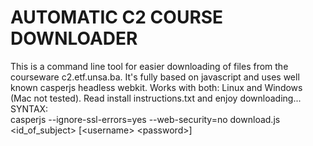 # AUTOMATIC C2 COURSE DOWNLOADER

This is a command line tool for easier downloading of files from the courseware c2.etf.unsa.ba. It's fully based on javascript and uses well known casperjs headless webkit. Works with both: Linux and Windows (Mac not tested). Read install instructions.txt and enjoy downloading...
<br>
SYNTAX:<br>
casperjs --ignore-ssl-errors=yes --web-security=no download.js &lt;id_of_subject&gt; [&lt;username&gt; &lt;password&gt;]
